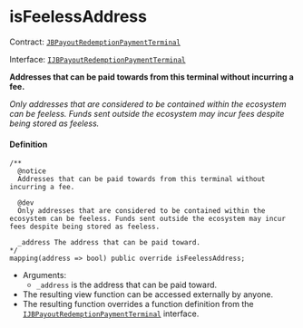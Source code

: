 # isFeelessAddress

Contract: [`JBPayoutRedemptionPaymentTerminal`](/v4/deprecated/v3/deprecated/or-payment-terminals/or-abstract/jbpayoutredemptionpaymentterminal/README.md)​‌

Interface: [`IJBPayoutRedemptionPaymentTerminal`](/v4/deprecated/v3/interfaces/ijbpayoutredemptionpaymentterminal)

**Addresses that can be paid towards from this terminal without incurring a fee.**

_Only addresses that are considered to be contained within the ecosystem can be feeless. Funds sent outside the ecosystem may incur fees despite being stored as feeless._

#### Definition

```
/**
  @notice
  Addresses that can be paid towards from this terminal without incurring a fee.

  @dev
  Only addresses that are considered to be contained within the ecosystem can be feeless. Funds sent outside the ecosystem may incur fees despite being stored as feeless.

  _address The address that can be paid toward.
*/
mapping(address => bool) public override isFeelessAddress;
```

* Arguments:
  * `_address` is the address that can be paid toward.
* The resulting view function can be accessed externally by anyone.
* The resulting function overrides a function definition from the [`IJBPayoutRedemptionPaymentTerminal`](/v4/deprecated/v3/interfaces/ijbpayoutredemptionpaymentterminal) interface.
